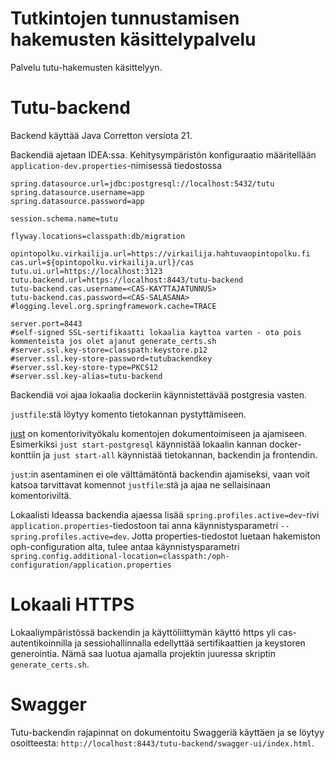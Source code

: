 # Tutkintojen tunnustamisen hakemusten käsittelypalvelu

Palvelu tutu-hakemusten käsittelyyn.

# Tutu-backend

Backend käyttää Java Corretton versiota 21.

Backendiä ajetaan IDEA:ssa. Kehitysympäristön konfiguraatio määritellään `application-dev.properties`-nimisessä tiedostossa
````
spring.datasource.url=jdbc:postgresql://localhost:5432/tutu
spring.datasource.username=app
spring.datasource.password=app

session.schema.name=tutu

flyway.locations=classpath:db/migration

opintopolku.virkailija.url=https://virkailija.hahtuvaopintopolku.fi
cas.url=${opintopolku.virkailija.url}/cas
tutu.ui.url=https://localhost:3123
tutu.backend.url=https://localhost:8443/tutu-backend
tutu-backend.cas.username=<CAS-KAYTTAJATUNNUS>
tutu-backend.cas.password=<CAS-SALASANA>
#logging.level.org.springframework.cache=TRACE

server.port=8443
#self-signed SSL-sertifikaatti lokaalia kayttoa varten - ota pois kommenteista jos olet ajanut generate_certs.sh
#server.ssl.key-store=classpath:keystore.p12
#server.ssl.key-store-password=tutubackendkey
#server.ssl.key-store-type=PKCS12
#server.ssl.key-alias=tutu-backend
````

Backendiä voi ajaa lokaalia dockeriin käynnistettävää postgresia vasten.

`justfile`:stä löytyy komento tietokannan pystyttämiseen. 

[just](https://github.com/casey/just) on
komentorivityökalu komentojen dokumentoimiseen ja ajamiseen. Esimerkiksi `just start-postgresql` käynnistää lokaalin kannan docker-konttiin ja `just start-all` käynnistää tietokannan, backendin ja frontendin.

`just`:in asentaminen ei ole välttämätöntä backendin ajamiseksi,
vaan voit katsoa tarvittavat komennot `justfile`:stä ja ajaa ne sellaisinaan komentoriviltä.

Lokaalisti Ideassa backendia ajaessa lisää `spring.profiles.active=dev`-rivi `application.properties`-tiedostoon
tai anna käynnistysparametri `--spring.profiles.active=dev`.
Jotta properties-tiedostot luetaan hakemiston oph-configuration alta, tulee antaa käynnistysparametri `spring.config.additional-location=classpath:/oph-configuration/application.properties`

# Lokaali HTTPS

Lokaaliympäristössä backendin ja käyttöliittymän käyttö https yli cas-autentikoinnilla ja sessiohallinnalla edellyttää sertifikaattien ja keystoren generointia.
Nämä saa luotua ajamalla projektin juuressa skriptin `generate_certs.sh`.

# Swagger

Tutu-backendin rajapinnat on dokumentoitu Swaggeriä käyttäen ja se löytyy osoitteesta: `http://localhost:8443/tutu-backend/swagger-ui/index.html`.
